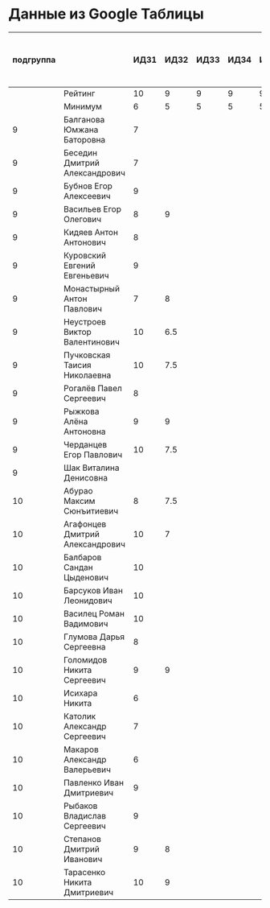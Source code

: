 # Данные из Google Таблицы

| подгруппа |  | ИДЗ1 | ИДЗ2 | ИДЗ3 | ИДЗ4 | ИДЗ5 | ИДЗ | КР 1 | КР 2 | Коллоквиум | 21.09 | 28.09 | 07.10 | 12.10 | 19.10 | 26.10 | 02.11 | 09.11 | 16.11 | 23.11 | 30.11 | 07.12 | 14.12 | 21.12 | Доп. баллы (работа на паре) | Посещения | Конспект | Сумма баллов | Итоговая оценка |
| --- | --- | --- | --- | --- | --- | --- | --- | --- | --- | --- | --- | --- | --- | --- | --- | --- | --- | --- | --- | --- | --- | --- | --- | --- | --- | --- | --- | --- | --- |
|  | Рейтинг | 10 | 9 | 9 | 9 | 9 | 46 | 8 | 8 | 15 |  |  |  |  |  |  |  |  |  |  |  |  |  |  | 9 | 9 | 5 |  |  |
|  | Минимум | 6 | 5 | 5 | 5 | 5 | 26 | 6 | 6 | 10 |  |  |  |  |  |  |  |  |  |  |  |  |  |  | 4 | 6 | 3 |  |  |
| 9 | Балганова Юмжана Баторовна | 7 |  |  |  |  | 7 |  |  |  | 1 | 2 | 1 | 2 | 1 |  |  |  |  |  |  |  |  |  | 0.3 | 2.33 |  | 16.630000000000003 |  |
| 9 | Беседин Дмитрий Александрович | 7 |  |  |  |  | 7 |  |  |  | 1 | 2 | 0 | 2 | 1 |  |  |  |  |  |  |  |  |  |  | 2 |  | 15 |  |
| 9 | Бубнов Егор Алексеевич | 9 |  |  |  |  | 9 |  |  |  | 1 | 2 | 1 | 2 | 1 |  |  |  |  |  |  |  |  |  |  | 2.33 |  | 18.33 |  |
| 9 | Васильев Егор Олегович | 8 | 9 |  |  |  | 17 |  |  |  | 1 | 2 | 1 | 2 | 1 |  |  |  |  |  |  |  |  |  | 0.3 | 2.33 |  | 26.630000000000003 |  |
| 9 | Кидяев Антон Антонович | 8 |  |  |  |  | 8 |  |  |  | 1 | 2 | 1 | 2 | 1 |  |  |  |  |  |  |  |  |  |  | 2.33 |  | 17.33 |  |
| 9 | Куровский Евгений Евгеньевич | 9 |  |  |  |  | 9 |  |  |  | 1 | 2 | 1 | 2 | 1 |  |  |  |  |  |  |  |  |  |  | 2.33 |  | 18.33 |  |
| 9 | Монастырный Антон Павлович | 7 | 8 |  |  |  | 15 |  |  |  | 1 | 2 | 1 | 2 | 1 |  |  |  |  |  |  |  |  |  | 0.3 | 2.33 |  | 24.630000000000003 |  |
| 9 | Неустроев Виктор Валентинович | 10 | 6.5 |  |  |  | 16.5 |  |  |  | 1 | 2 | 1 | 2 | 1 |  |  |  |  |  |  |  |  |  | 0.3 | 2.33 |  | 26.130000000000003 |  |
| 9 | Пучковская Таисия Николаевна | 10 | 7.5 |  |  |  | 17.5 |  |  |  | 1 | 2 | 1 | 2 | 1 |  |  |  |  |  |  |  |  |  | 0.3 | 2.33 |  | 27.130000000000003 |  |
| 9 | Рогалёв Павел Сергеевич | 8 |  |  |  |  | 8 |  |  |  | 1 | 2 | 1 | 2 | 1 |  |  |  |  |  |  |  |  |  |  | 2.33 |  | 17.33 |  |
| 9 | Рыжкова Алёна Антоновна | 9 | 9 |  |  |  | 18 |  |  |  | 1 | 2 | 1 | 2 | 1 |  |  |  |  |  |  |  |  |  | 0.3 | 2.33 |  | 27.630000000000003 |  |
| 9 | Черданцев Егор Павлович | 10 | 7.5 |  |  |  | 17.5 |  |  |  | 1 | 2 | 1 | 2 | 1 |  |  |  |  |  |  |  |  |  | 0.3 | 2.33 |  | 27.130000000000003 |  |
| 9 | Шак Виталина Денисовна |  |  |  |  |  | 0 |  |  |  | 0 | 0 | 0 | 0 | 0 |  |  |  |  |  |  |  |  |  |  | 0 |  | 0 |  |
| 10 | Абурао Максим Сюнъитиевич | 8 | 7.5 |  |  |  | 15.5 |  |  |  | 2 | 1 | 2 | 1 | 2 |  |  |  |  |  |  |  |  |  |  | 2.67 |  | 26.17 |  |
| 10 | Агафонцев Дмитрий Александрович | 10 | 7 |  |  |  | 17 |  |  |  | 2 | 1 | 2 | 1 | 2 |  |  |  |  |  |  |  |  |  |  | 2.67 |  | 27.67 |  |
| 10 | Балбаров Сандан Цыденович | 10 |  |  |  |  | 10 |  |  |  | 2 | 1 | 2 | 1 | 0 |  |  |  |  |  |  |  |  |  | 0.3 | 2 |  | 18.3 |  |
| 10 | Барсуков Иван Леонидович | 10 |  |  |  |  | 10 |  |  |  | 2 | 1 | 2 | 1 | 2 |  |  |  |  |  |  |  |  |  | 1.3 | 2.67 |  | 21.97 |  |
| 10 | Василец Роман Вадимович | 10 |  |  |  |  | 10 |  |  |  | 2 | 1 | 2 | 1 | 2 |  |  |  |  |  |  |  |  |  |  | 2.67 |  | 20.67 |  |
| 10 | Глумова Дарья Сергеевна | 8 |  |  |  |  | 8 |  |  |  | 2 | 1 | 2 | 1 | 2 |  |  |  |  |  |  |  |  |  |  | 2.67 |  | 18.67 |  |
| 10 | Голомидов Никита Сергеевич | 9 | 9 |  |  |  | 18 |  |  |  | 2 | 1 | 2 | 1 | 2 |  |  |  |  |  |  |  |  |  |  | 2.67 |  | 28.67 |  |
| 10 | Исихара Никита | 6 |  |  |  |  | 6 |  |  |  | 2 | 1 | 2 | 1 | 2 |  |  |  |  |  |  |  |  |  | 0.3 | 2.67 |  | 16.97 |  |
| 10 | Католик Александр Сергеевич | 7 |  |  |  |  | 7 |  |  |  | 2 | 1 | 2 | 1 | 2 |  |  |  |  |  |  |  |  |  |  | 2.67 |  | 17.67 |  |
| 10 | Макаров Александр Валерьевич | 6 |  |  |  |  | 6 |  |  |  | 2 | 1 | 2 | 1 | 2 |  |  |  |  |  |  |  |  |  | 0.3 | 2.67 |  | 16.97 |  |
| 10 | Павленко Иван Дмитриевич | 9 |  |  |  |  | 9 |  |  |  | 2 | 1 | 2 | 1 | 2 |  |  |  |  |  |  |  |  |  |  | 2.67 |  | 19.67 |  |
| 10 | Рыбаков Владислав Сергеевич | 9 |  |  |  |  | 9 |  |  |  | 2 | 1 | 2 | 1 | 2 |  |  |  |  |  |  |  |  |  |  | 2.67 |  | 19.67 |  |
| 10 | Степанов Дмитрий Иванович | 9 | 8 |  |  |  | 17 |  |  |  | 2 | 1 | 2 | 1 | 2 |  |  |  |  |  |  |  |  |  | 1.2 | 2.67 |  | 28.869999999999997 |  |
| 10 | Тарасенко Никита Дмитриевич | 10 | 9 |  |  |  | 19 |  |  |  | 2 | 1 | 2 | 1 | 2 |  |  |  |  |  |  |  |  |  | 0.3 | 2.67 |  | 29.97 |  |
